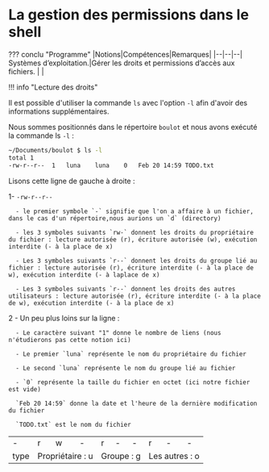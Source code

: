 # La gestion des permissions dans le shell

??? conclu "Programme"
    |Notions|Compétences|Remarques|
    |--|--|--|
    Systèmes d’exploitation.|Gérer les droits et permissions d’accès aux fichiers. | |

!!! info "Lecture des droits"

  Il est possible d'utiliser la commande `ls` avec l'option `-l` afin d'avoir des informations supplémentaires.



  Nous sommes positionnés dans le répertoire `boulot` et nous avons exécuté la commande ls `-l` :

  ```bash
  ~/Documents/boulot $ ls -l
  total 1
  -rw-r--r--  1   luna    luna    0   Feb 20 14:59 TODO.txt
  ```

  Lisons cette ligne de gauche à droite :

  1- `-rw-r--r--`

      - le premier symbole `-` signifie que l'on a affaire à un fichier, dans le cas d'un répertoire,nous aurions un `d` (directory)

      - les 3 symboles suivants `rw-` donnent les droits du propriétaire du fichier : lecture autorisée (r), écriture autorisée (w), exécution interdite (- à la place de x)

      - Les 3 symboles suivants `r--` donnent les droits du groupe lié au fichier : lecture autorisée (r), écriture interdite (- à la place de w), exécution interdite (- à laplace de x)

      - Les 3 symboles suivants `r--` donnent les droits des autres utilisateurs : lecture autorisée (r), écriture interdite (- à la place de w), exécution interdite (- à la place de x)

  2 - Un peu plus loins sur la ligne :

      - Le caractère suivant "1" donne le nombre de liens (nous n'étudierons pas cette notion ici)

      - Le premier `luna` représente le nom du propriétaire du fichier

      - Le second `luna` représente le nom du groupe lié au fichier

      - `0` représente la taille du fichier en octet (ici notre fichier est vide)

      `Feb 20 14:59` donne la date et l'heure de la dernière modification du fichier 
      
      `TODO.txt` est le nom du fichier


  <table>
    <tr>
      <td>-</td>
      <td>r</td>
      <td>w</d>
      <td>-</td>
      <td>r</td>
      <td>-</td>
      <td>-</td>
      <td>r</td>
      <td>-</td>
      <td>-</td>
    </tr>
    <tr>
      <td>type</td>
      <td colspan="3">Propriétaire : u</td>
      <td colspan="3">Groupe : g</td>
      <td colspan="3">Les autres : o</td>    
    </tr>
  </table>
